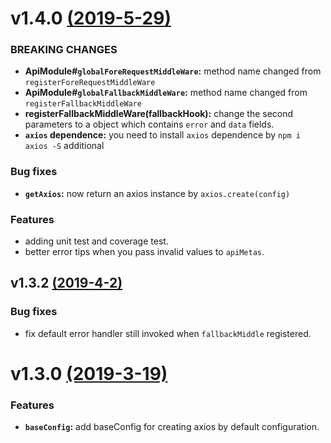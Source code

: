 # v1.4.0 [(2019-5-29)](https://github.com/CalvinVon/axios-api-module/compare/v1.3.2release...v1.4.0)

### BREAKING CHANGES
- **ApiModule#`globalForeRequestMiddleWare`:** method name changed from `registerForeRequestMiddleWare`
- **ApiModule#`globalFallbackMiddleWare`:** method name changed from `registerFallbackMiddleWare`
- **registerFallbackMiddleWare(fallbackHook):** change the second parameters to a object which contains `error` and `data` fields.
- **`axios` dependence:** you need to install `axios` dependence by `npm i axios -S` additional

### Bug fixes
- **`getAxios`:** now return an axios instance by `axios.create(config)`

### Features
- adding unit test and coverage test.
- better error tips when you pass invalid values to `apiMetas`.

## v1.3.2 [(2019-4-2)](https://github.com/CalvinVon/axios-api-module/compare/v1.3.0...v1.3.2release)
### Bug fixes
- fix default error handler still invoked when `fallbackMiddle` registered.

# v1.3.0 [(2019-3-19)](https://github.com/CalvinVon/axios-api-module/compare/v1.2.0...v1.3.0)
### Features
- **`baseConfig`:** add baseConfig for creating axios by default configuration.
